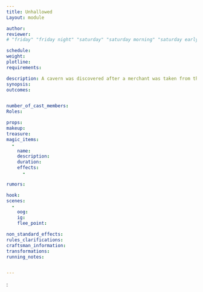 ```yaml
---
title: Unhallowed
Layout: module

author: 
reviewer: 
# "friday" "friday night" "saturday" "saturday morning" "saturday early afternoon" "saturday early evening" "saturday night" "reaction" "tavern setup" "townsfolk" "randoms"

schedule:
weight: 
plotline: 
requirements: 

description: A cavern was discovered after a merchant was taken from the town square by a creature with a bloody face. The Eye Slitters live in a large cavern a short distance from the city of Vindale. These creatures cannot see, they are completely blind and live solely by sound. If you disturb them they will attack with unrelenting fury. If you are quiet and don’t make a Sound they will ignore your presence. The merchant is laying in the corner of a cavern opening bloody and hurt with a withered leg, forcing someone to help carry him and not be able to fight. The encounter can be defeated VERY carefully with stealth and getting the Merchant and his chest out OR they can trigger the Eye Slitters and risk fighting them all. The lighting will be very Low in the cave and the Eye Slitters will be roaming the Cavern looking for intruders.
synopsis:   
outcomes: 


number_of_cast_members: 
Roles: 

props: 
makeup: 
treasure: 
magic_items:
  - 
    name: 
    description:  
    duration: 
    effects: 
      - 

rumors: 

hook: 
scenes: 
  - 
    oog: 
    ig: 
    flee_point: 

non_standard_effects: 
rules_clarifications: 
craftsman_information: 
transformations: 
running_notes: 


---
```



: 